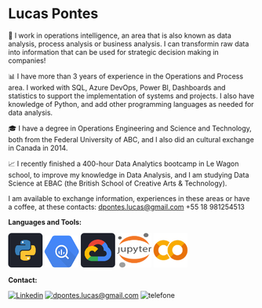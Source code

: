 # Lucas Pontes
🚀 I work in operations intelligence, an area that is also known as data analysis, process analysis or business analysis. I can transformin raw data into information that can be used for strategic decision making in companies!

📊 I have more than 3 years of experience in the Operations and Process area. I worked with SQL, Azure DevOps, Power BI, Dashboards and statistics to support the implementation of systems and projects. I also have knowledge of Python, and add other programming languages as needed for data analysis.

🎓 I have a degree in Operations Engineering and Science and Technology, both from the Federal University of ABC, and I also did an cultural exchange in Canada in 2014.

📈 I recently finished a 400-hour Data Analytics bootcamp in Le Wagon school, to improve my knowledge in Data Analysis, and I am studying Data Science at EBAC (the British School of Creative Arts & Technology).

I am available to exchange information, experiences in these areas or have a coffee, at these contacts:
dpontes.lucas@gmail.com
+55 18 981254513

**Languages and Tools:**

<img src="https://github.com/gui-bus/TechIcons/blob/main/Dark/Python.svg" width="70" height="70"> <img src="https://github.com/lucas-dpontes/lucas-dpontes/blob/main/logo-google-bigquery.png" width="70" height="65"> <img src="https://github.com/gui-bus/TechIcons/blob/main/Dark/Google%20Cloud.svg" width="70" height="70"/> <img src="https://github.com/lucas-dpontes/lucas-dpontes/blob/main/jupyter-logo.png" width="70" height="70"> <img src="https://github.com/lucas-dpontes/lucas-dpontes/blob/main/collab-logo.png" width="70" height="70">

**Contact:**

[<img src='https://img.shields.io/badge/LinkedIn-0077B5?style=for-the-badge&logo=linkedin&logoColor=white' alt='Linkedin' height='30'>](https://www.linkedin.com/in/lucasdpontes/)
[<img src='https://img.shields.io/badge/Gmail-white?style=for-the-badge&logo=gmail&logoColor=red' alt='dpontes.lucas@gmail.com' height='30'>](mailto:dpontes.lucas@gmail.com)
<img src='https://img.shields.io/badge/📞 +55 18 98125 4513-white?style=for-the-badge&logo=phone&logoColor=black' alt='telefone' height='30'>

<!--
**lucas-dpontes/lucas-dpontes** is a ✨ _special_ ✨ repository because its `README.md` (this file) appears on your GitHub profile.

Here are some ideas to get you started:

- 🔭 I’m currently working on ...
- 🌱 I’m currently learning ...
- 👯 I’m looking to collaborate on ...
- 🤔 I’m looking for help with ...
- 💬 Ask me about ...
- 📫 How to reach me: ...
- 😄 Pronouns: ...
- ⚡ Fun fact: ...
-->
